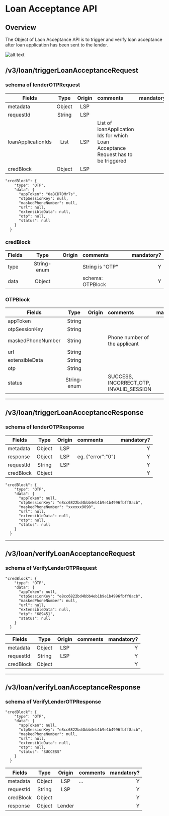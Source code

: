 # Loan Acceptance API

## Overview
The Object of Laon Acceptance API is to trigger and verify loan acceptance after loan application has been sent to the lender.

![alt text](https://github.com/iSPIRT/OCEN/blob/master/Sequence-Diagram/LoanAcceptanceAPIs.PNG "Loan Acceptance")

## /v3/loan/triggerLoanAcceptanceRequest

### schema of lenderOTPRequest

|Fields            |Type |Origin|comments|mandatory?|
|----------------  |:---:|:----:|:-------|---------:|
|metadata          |Object|LSP||Y|
|requestId         |String|LSP||Y|
|loanApplicationIds|List|LSP|List of loanApplication Ids for which Loan Acceptance Request has to be triggered|Y|
|credBlock         |Object|LSP||Y|

```
"credBlock": {
    "type": "OTP",
    "data": {
      "appToken": "0aBCD7DMr7s",
      "otpSessionKey": null,
      "maskedPhoneNumber": null,
      "url": null,
      "extensibleData": null,
      "otp": null,
      "status": null
    }
  }
```
### credBlock
|Fields            |Type |Origin|comments|mandatory?|
|----------------  |:---:|:----:|:-------|---------:|
|type              |String-enum||String is "OTP"|Y|
|data              |Object||schema: OTPBlock|Y|

### OTPBlock
|Fields            |Type |Origin|comments|mandatory?|
|----------------  |:---:|:----:|:-------|---------:|
|appToken          |String|||N|
|otpSessionKey     |String|||N|
|maskedPhoneNumber |String||Phone number of the applicant|N|
|url               |String|||N|
|extensibleData    |String|||N|
|otp               |String|||N|
|status            |String-enum||SUCCESS, INCORRECT_OTP, INVALID_SESSION|N|


---
## /v3/loan/triggerLoanAcceptanceResponse

### schema of lenderOTPResponse

|Fields            |Type |Origin|comments|mandatory?|
|----------------  |:---:|:----:|:-------|---------:|
|metadata          |Object|LSP||Y|
|response          |Object|LSP|eg. {"error":"0"}|Y|
|requestId         |String|LSP||Y|
|credBlock         |Object|||Y|


```
"credBlock": {
    "type": "OTP",
    "data": {
      "appToken": null,
      "otpSessionKey": "e8cc6822bd4bbb4eb1b9e1b4996fbff8acb",
      "maskedPhoneNumber": "xxxxxx9090",
      "url": null,
      "extensibleData": null,
      "otp": null,
      "status": null
    }
  }
```

---
## /v3/loan/verifyLoanAcceptanceRequest

### schema of VerifyLenderOTPRequest

```
"credBlock": {
    "type": "OTP",
    "data": {
      "appToken": null,
      "otpSessionKey": "e8cc6822bd4bbb4eb1b9e1b4996fbff8acb",
      "maskedPhoneNumber": null,
      "url": null,
      "extensibleData": null,
      "otp": "689451",
      "status": null
    }
  }
```
|Fields          |Type |Origin|comments|mandatory?|
|----------------|:---:|:----:|:-------|---------:|
|metadata        |Object|LSP||Y|
|requestId       |String|LSP||Y|
|credBlock       |Object|||Y|



---
## /v3/loan/verifyLoanAcceptanceResponse

### schema of VerifyLenderOTPResponse

```
"credBlock": {
    "type": "OTP",
    "data": {
      "appToken": null,
      "otpSessionKey": "e8cc6822bd4bbb4eb1b9e1b4996fbff8acb",
      "maskedPhoneNumber": null,
      "url": null,
      "extensibleData": null,
      "otp": null,
      "status": "SUCCESS"
    }
  }
```

|Fields          |Type |Origin|comments|mandatory?|
|----------------|:---:|:----:|:-------|---------:|
|metadata        |Object|LSP|...|Y|
|requestId       |String|LSP||Y|
|credBlock       |Object|||Y|
|response        |Object|Lender||Y|